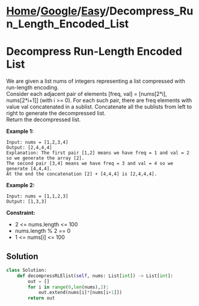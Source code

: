 # [Home](./../..)/[Google](./..)/[Easy](./)/Decompress_Run_Length_Encoded_List
<h1>Decompress Run-Length Encoded List</h1>

<p>
We are given a list nums of integers representing a list compressed with run-length encoding.
<br>
Consider each adjacent pair of elements [freq, val] = [nums[2*i], nums[2*i+1]] (with i >= 0).  For each such pair, there are freq elements with value val concatenated in a sublist. Concatenate all the sublists from left to right to generate the decompressed list.
<br>
Return the decompressed list.
</p>

<b>Example 1:</b>

    Input: nums = [1,2,3,4]
    Output: [2,4,4,4]
    Explanation: The first pair [1,2] means we have freq = 1 and val = 2 so we generate the array [2].
    The second pair [3,4] means we have freq = 3 and val = 4 so we generate [4,4,4].
    At the end the concatenation [2] + [4,4,4] is [2,4,4,4].
    
<b>Example 2:</b>

    Input: nums = [1,1,2,3]
    Output: [1,3,3]

<b>Constraint:</b>
- 2 <= nums.length <= 100
- nums.length % 2 == 0
- 1 <= nums[i] <= 100

<h2>Solution</h2>

```python
class Solution:
    def decompressRLElist(self, nums: List[int]) -> List[int]:
        out = []
        for i in range(0,len(nums),2):
            out.extend(nums[i]*[nums[i+1]])
        return out
```
